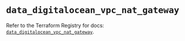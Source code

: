 # `data_digitalocean_vpc_nat_gateway`

Refer to the Terraform Registry for docs: [`data_digitalocean_vpc_nat_gateway`](https://registry.terraform.io/providers/digitalocean/digitalocean/2.67.0/docs/data-sources/vpc_nat_gateway).
